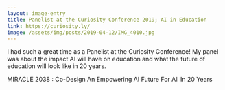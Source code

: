 ```yaml
---
layout: image-entry
title: Panelist at the Curiosity Conference 2019; AI in Education
link: https://curiosity.ly/
image: /assets/img/posts/2019-04-12/IMG_4010.jpg
---
```

I had such a great time as a Panelist at the Curiosity Conference!  My panel was about the impact AI will have on education and what the future of education will look like in 20 years.

MIRACLE 2038 : Co-Design An Empowering AI Future For All In 20 Years
